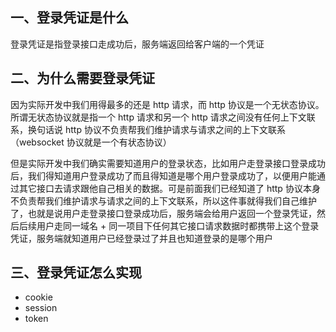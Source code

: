 ## 一、登录凭证是什么

登录凭证是指登录接口走成功后，服务端返回给客户端的一个凭证

## 二、为什么需要登录凭证

因为实际开发中我们用得最多的还是 http 请求，而 http 协议是一个无状态协议。所谓无状态协议就是指一个 http 请求和另一个 http 请求之间没有任何上下文联系，换句话说 http 协议不负责帮我们维护请求与请求之间的上下文联系（websocket 协议就是一个有状态协议）

但是实际开发中我们确实需要知道用户的登录状态，比如用户走登录接口登录成功后，我们得知道用户登录成功了而且得知道是哪个用户登录成功了，以便用户能通过其它接口去请求跟他自己相关的数据。可是前面我们已经知道了 http 协议本身不负责帮我们维护请求与请求之间的上下文联系，所以这件事就得我们自己维护了，也就是说用户走登录接口登录成功后，服务端会给用户返回一个登录凭证，然后后续用户走同一域名 + 同一项目下任何其它接口请求数据时都携带上这个登录凭证，服务端就知道用户已经登录过了并且也知道登录的是哪个用户

## 三、登录凭证怎么实现

* cookie
* session
* token